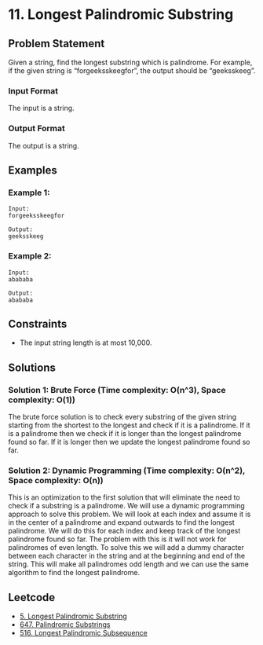 # 11. Longest Palindromic Substring

## Problem Statement

Given a string, find the longest substring which is palindrome. For example, if the given string is “forgeeksskeegfor”, the output should be “geeksskeeg”.

### Input Format

The input is a string.

### Output Format

The output is a string.

## Examples

### Example 1:

```
Input:
forgeeksskeegfor

Output:
geeksskeeg
```

### Example 2:

```
Input:
abababa

Output:
abababa
```

## Constraints

- The input string length is at most 10,000.

## Solutions
### Solution 1: Brute Force (Time complexity: O(n^3), Space complexity: O(1))
The brute force solution is to check every substring of the given string starting from the shortest to the longest and check if it is a palindrome. If it is a palindrome then we check if it is longer than the longest palindrome found so far. If it is longer then we update the longest palindrome found so far.

### Solution 2: Dynamic Programming (Time complexity: O(n^2), Space complexity: O(n))
This is an optimization to the first solution that will eliminate the need to check if a substring is a palindrome. We will use a dynamic programming approach to solve this problem. We will look at each index and assume it is in the center of a palindrome and expand outwards to find the longest palindrome. We will do this for each index and keep track of the longest palindrome found so far. The problem with this is it will not work for palindromes of even length. To solve this we will add a dummy character between each character in the string and at the beginning and end of the string. This will make all palindromes odd length and we can use the same algorithm to find the longest palindrome.

## Leetcode
- [5. Longest Palindromic Substring](https://leetcode.com/problems/longest-palindromic-substring/)
- [647. Palindromic Substrings](https://leetcode.com/problems/palindromic-substrings/)
- [516. Longest Palindromic Subsequence](https://leetcode.com/problems/longest-palindromic-subsequence/)
